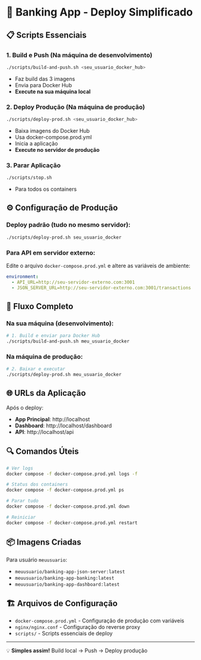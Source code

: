 # 🚀 Banking App - Deploy Simplificado

## 📋 Scripts Essenciais

### 1. Build e Push (Na máquina de desenvolvimento)
```bash
./scripts/build-and-push.sh <seu_usuario_docker_hub>
```
- Faz build das 3 imagens
- Envia para Docker Hub
- **Execute na sua máquina local**

### 2. Deploy Produção (Na máquina de produção)
```bash
./scripts/deploy-prod.sh <seu_usuario_docker_hub>
```
- Baixa imagens do Docker Hub
- Usa docker-compose.prod.yml
- Inicia a aplicação
- **Execute no servidor de produção**

### 3. Parar Aplicação
```bash
./scripts/stop.sh
```
- Para todos os containers

## ⚙️ Configuração de Produção

### Deploy padrão (tudo no mesmo servidor):
```bash
./scripts/deploy-prod.sh seu_usuario_docker
```

### Para API em servidor externo:
Edite o arquivo `docker-compose.prod.yml` e altere as variáveis de ambiente:
```yaml
environment:
  - API_URL=http://seu-servidor-externo.com:3001
  - JSON_SERVER_URL=http://seu-servidor-externo.com:3001/transactions
```

## 🎯 Fluxo Completo

### Na sua máquina (desenvolvimento):
```bash
# 1. Build e enviar para Docker Hub
./scripts/build-and-push.sh meu_usuario_docker
```

### Na máquina de produção:
```bash
# 2. Baixar e executar
./scripts/deploy-prod.sh meu_usuario_docker
```

## 🌐 URLs da Aplicação

Após o deploy:
- **App Principal**: http://localhost
- **Dashboard**: http://localhost/dashboard  
- **API**: http://localhost/api

## 🔍 Comandos Úteis

```bash
# Ver logs
docker compose -f docker-compose.prod.yml logs -f

# Status dos containers
docker compose -f docker-compose.prod.yml ps

# Parar tudo
docker compose -f docker-compose.prod.yml down

# Reiniciar
docker compose -f docker-compose.prod.yml restart
```

## 📦 Imagens Criadas

Para usuário `meuusuario`:
- `meuusuario/banking-app-json-server:latest`
- `meuusuario/banking-app-banking:latest`
- `meuusuario/banking-app-dashboard:latest`

## 🏗️ Arquivos de Configuração

- `docker-compose.prod.yml` - Configuração de produção com variáveis
- `nginx/nginx.conf` - Configuração do reverse proxy
- `scripts/` - Scripts essenciais de deploy

---

💡 **Simples assim!** Build local → Push → Deploy produção

